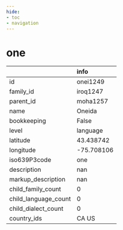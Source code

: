 ```yaml
---
hide:
- toc
- navigation
---
```

# one
|                      | info       |
|:---------------------|:-----------|
| id                   | onei1249   |
| family_id            | iroq1247   |
| parent_id            | moha1257   |
| name                 | Oneida     |
| bookkeeping          | False      |
| level                | language   |
| latitude             | 43.438742  |
| longitude            | -75.708106 |
| iso639P3code         | one        |
| description          | nan        |
| markup_description   | nan        |
| child_family_count   | 0          |
| child_language_count | 0          |
| child_dialect_count  | 0          |
| country_ids          | CA US      |
